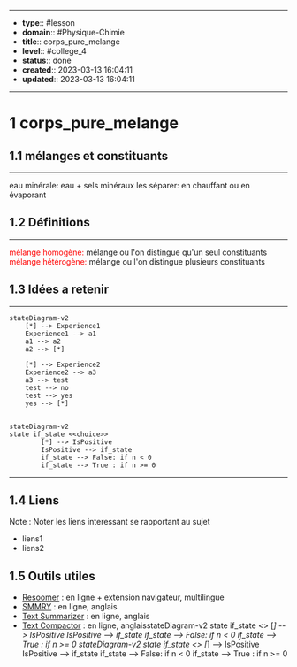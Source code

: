 

---
- **type**:: #lesson
- **domain**:: #Physique-Chimie 
- **title**:: corps_pure_melange
- **level**:: #college_4
- **status**:: done
- **created**:: 2023-03-13 16:04:11
- **updated**:: 2023-03-13 16:04:11
---

# 1	corps_pure_melange

## 1.1	mélanges et constituants 
---


eau minérale: eau + sels minéraux
les séparer: en chauffant ou en évaporant

## 1.2	Définitions
---
<font color="#ff0000">mélange homogène:</font>  mélange ou l'on distingue qu'un seul constituants
<font color="#ff0000">mélange hétérogène:</font> mélange ou l'on distingue plusieurs constituants 


## 1.3	Idées a retenir
---



```mermaid
stateDiagram-v2 
    [*] --> Experience1
    Experience1 --> a1
    a1 --> a2
    a2 --> [*]

    [*] --> Experience2
    Experience2 --> a3
    a3 --> test
    test --> no
    test --> yes
    yes --> [*]
 
```


```mermaid
stateDiagram-v2
state if_state <<choice>>
        [*] --> IsPositive
        IsPositive --> if_state
        if_state --> False: if n < 0
        if_state --> True : if n >= 0
```






---

## 1.4	Liens

Note :  Noter les liens interessant se rapportant au sujet

- liens1
- liens2

## 1.5	Outils utiles

-   [Resoomer](https://resoomer.com/fr) : en ligne + extension navigateur, multilingue
-   [SMMRY](https://smmry.com/) : en ligne, anglais
-   [Text Summarizer](http://textsummarization.net/text-summarizer) : en ligne, anglais
-   [Text Compactor](https://www.textcompactor.com/) : en ligne, anglaisstateDiagram-v2
        state if_state <<choice>>
        [*] --> IsPositive
        IsPositive --> if_state
        if_state --> False: if n < 0
        if_state --> True : if n >= 0
stateDiagram-v2
        state if_state <<choice>>
        [*] --> IsPositive
        IsPositive --> if_state
        if_state --> False: if n < 0
        if_state --> True : if n >= 0
